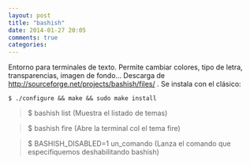 ```yaml
---
layout: post
title: "bashish"
date: 2014-01-27 20:05
comments: true
categories: 
---
```

Entorno para terminales de texto. Permite cambiar colores, tipo de letra, transparencias, imagen de fondo... Descarga de <http://sourceforge.net/projects/bashish/files/> . Se instala con el clásico:

	$ ./configure && make && sudo make install

>$ bashish list (Muestra el listado de temas)

>$ bashish fire (Abre la terminal col el tema fire)

>$ BASHISH_DISABLED=1 un_comando (Lanza el comando que especifiquemos deshabilitando bashish)

